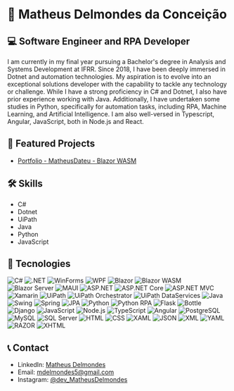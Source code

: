 # 🧑 Matheus Delmondes da Conceição

## 💻 Software Engineer and RPA Developer

I am currently in my final year pursuing a Bachelor's degree in Analysis and Systems Development at IFRR. Since 2018, I have been deeply immersed in Dotnet and automation technologies. My aspiration is to evolve into an exceptional solutions developer with the capability to tackle any technology or challenge. While I have a strong proficiency in C# and Dotnet, I also have prior experience working with Java. Additionally, I have undertaken some studies in Python, specifically for automation tasks, including RPA, Machine Learning, and Artificial Intelligence. I am also well-versed in Typescript, Angular, JavaScript, both in Node.js and React.

## 🌟 Featured Projects

- [Portfolio - MatheusDateu - Blazor WASM](https://matheusdateu.github.io/blazor-pwa-portfolio-matheusdateu/)

## 🛠 Skills

- C#
- Dotnet
- UiPath
- Java
- Python
- JavaScript

## 🎨 Tecnologies

![C#](https://img.shields.io/badge/C%23-239120?style=for-the-badge&logo=c-sharp&logoColor=white)
![.NET](https://img.shields.io/badge/.NET-512BD4?style=for-the-badge&logo=.net&logoColor=white)
![WinForms](https://img.shields.io/badge/WinForms-5C2D91?style=for-the-badge&logo=windows&logoColor=white)
![WPF](https://img.shields.io/badge/WPF-854DBE?style=for-the-badge&logo=windows&logoColor=white)
![Blazor](https://img.shields.io/badge/Blazor-512BD4?style=for-the-badge&logo=blazor&logoColor=white)
![Blazor WASM](https://img.shields.io/badge/Blazor_WASM-512BD4?style=for-the-badge&logo=blazor&logoColor=white)
![Blazor Server](https://img.shields.io/badge/Blazor_Server-512BD4?style=for-the-badge&logo=blazor&logoColor=white)
![MAUI](https://img.shields.io/badge/MAUI-512BD4?style=for-the-badge&logo=dotnet&logoColor=white)
![ASP.NET](https://img.shields.io/badge/ASP.NET-512BD4?style=for-the-badge&logo=dotnet&logoColor=white)
![ASP.NET Core](https://img.shields.io/badge/ASP.NET_Core-512BD4?style=for-the-badge&logo=dotnet&logoColor=white)
![ASP.NET MVC](https://img.shields.io/badge/ASP.NET_MVC-512BD4?style=for-the-badge&logo=dotnet&logoColor=white)
![Xamarin](https://img.shields.io/badge/Xamarin-3498DB?style=for-the-badge&logo=xamarin&logoColor=white)
![UiPath](https://img.shields.io/badge/UiPath-00BFFF?style=for-the-badge&logo=uipath&logoColor=white)
![UiPath Orchestrator](https://img.shields.io/badge/UiPath_Orchestrator-00BFFF?style=for-the-badge&logo=uipath&logoColor=white)
![UiPath DataServices](https://img.shields.io/badge/UiPath_DataServices-00BFFF?style=for-the-badge&logo=uipath&logoColor=white)
![Java](https://img.shields.io/badge/Java-007396?style=for-the-badge&logo=java&logoColor=white)
![Swing](https://img.shields.io/badge/Swing-007396?style=for-the-badge&logo=java&logoColor=white)
![Spring](https://img.shields.io/badge/Spring-6DB33F?style=for-the-badge&logo=spring&logoColor=white)
![JPA](https://img.shields.io/badge/JPA-007396?style=for-the-badge&logo=java&logoColor=white)
![Python](https://img.shields.io/badge/Python-3776AB?style=for-the-badge&logo=python&logoColor=white)
![Python RPA](https://img.shields.io/badge/Python_RPA-3776AB?style=for-the-badge&logo=python&logoColor=white)
![Flask](https://img.shields.io/badge/Flask-000000?style=for-the-badge&logo=flask&logoColor=white)
![Bottle](https://img.shields.io/badge/Bottle-008000?style=for-the-badge&logo=python&logoColor=white)
![Django](https://img.shields.io/badge/Django-092E20?style=for-the-badge&logo=django&logoColor=white)
![JavaScript](https://img.shields.io/badge/JavaScript-F7DF1E?style=for-the-badge&logo=javascript&logoColor=black)
![Node.js](https://img.shields.io/badge/Node.js-339933?style=for-the-badge&logo=node.js&logoColor=white)
![TypeScript](https://img.shields.io/badge/TypeScript-007ACC?style=for-the-badge&logo=typescript&logoColor=white)
![Angular](https://img.shields.io/badge/Angular-DD0031?style=for-the-badge&logo=angular&logoColor=white)
![PostgreSQL](https://img.shields.io/badge/PostgreSQL-336791?style=for-the-badge&logo=postgresql&logoColor=white)
![MySQL](https://img.shields.io/badge/MySQL-4479A1?style=for-the-badge&logo=mysql&logoColor=white)
![SQL Server](https://img.shields.io/badge/SQL_Server-CC2927?style=for-the-badge&logo=microsoft-sql-server&logoColor=white)
![HTML](https://img.shields.io/badge/HTML5-E34F26?style=for-the-badge&logo=html5&logoColor=white)
![CSS](https://img.shields.io/badge/CSS3-1572B6?style=for-the-badge&logo=css3&logoColor=white)
![XAML](https://img.shields.io/badge/XAML-0C54C2?style=for-the-badge&logo=xaml&logoColor=white)
![JSON](https://img.shields.io/badge/JSON-000000?style=for-the-badge&logo=json&logoColor=white)
![XML](https://img.shields.io/badge/XML-00599C?style=for-the-badge&logo=xml&logoColor=white)
![YAML](https://img.shields.io/badge/YAML-000000?style=for-the-badge&logo=yaml&logoColor=white)
![RAZOR](https://img.shields.io/badge/RAZOR-512BD4?style=for-the-badge&logo=razor&logoColor=white)
![XHTML](https://img.shields.io/badge/XHTML-1660A7?style=for-the-badge&logo=xhtml&logoColor=white)


## 📞 Contact

- LinkedIn: [Matheus Delmondes](https://www.linkedin.com/in/matheus-delmondes-7260b6221/)
- Email: mdelmondes5@gmail.com
- Instagram: [@dev_MatheusDelmondes](https://www.instagram.com/dev_matheusdelmondes/)
